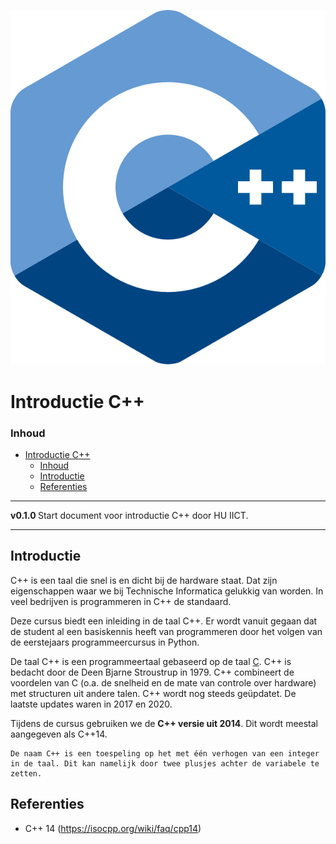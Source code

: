 ![logo](../c++/img/ISO_C++_Logo.svg) [](logo-id)

# Introductie C++[](title-id)

### Inhoud[](toc-id)

- [Introductie C++](#introductie-c)
    - [Inhoud](#inhoud)
  - [Introductie](#introductie)
  - [Referenties](#referenties)

---

**v0.1.0 [](version-id)** Start document voor introductie C++ door HU IICT[](author-id).

---

## Introductie

C++ is een taal die snel is en dicht bij de hardware staat. Dat zijn eigenschappen waar we bij Technische Informatica gelukkig van worden. In veel bedrijven is programmeren in C++ de standaard.

 
Deze cursus biedt een inleiding in de taal C++. Er wordt vanuit gegaan dat de student al een basiskennis heeft van programmeren door het volgen van de eerstejaars programmeercursus in Python.

De taal C++ is een programmeertaal gebaseerd op de taal [C](http://csapp.cs.cmu.edu/3e/docs/chistory.html). C++ is bedacht door de Deen Bjarne Stroustrup in 1979. C++ combineert de voordelen van C (o.a. de snelheid en de mate van controle over hardware)  met structuren uit andere talen. C++ wordt nog steeds geüpdatet. De laatste updates waren in 2017 en 2020.

Tijdens de cursus gebruiken we de **C++ versie uit 2014**. Dit wordt meestal aangegeven als C++14.

    De naam C++ is een toespeling op het met één verhogen van een integer in de taal. Dit kan namelijk door twee plusjes achter de variabele te zetten.


## Referenties

- C++ 14 (<https://isocpp.org/wiki/faq/cpp14>)